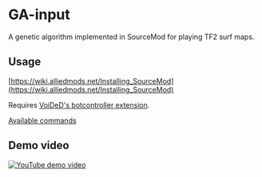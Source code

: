 # GA-input
A genetic algorithm implemented in SourceMod for playing TF2 surf maps.

## Usage
[https://wiki.alliedmods.net/Installing_SourceMod](https://wiki.alliedmods.net/Installing_SourceMod)

Requires [VoiDeD's botcontroller extension](https://github.com/VoiDeD/sourcemod-botcontroller/).

[Available commands](https://github.com/laurirasanen/GA-input/blob/master/scripting/GA-input.sp#L122-L163)

## Demo video
[![YouTube demo video](http://img.youtube.com/vi/YiAl9LVUc0U/0.jpg)](http://www.youtube.com/watch?v=YiAl9LVUc0U)
